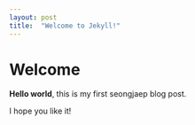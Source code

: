 ```yaml
---
layout: post
title:  "Welcome to Jekyll!"
---
```


# Welcome

**Hello world**, this is my first seongjaep blog post.

I hope you like it!
